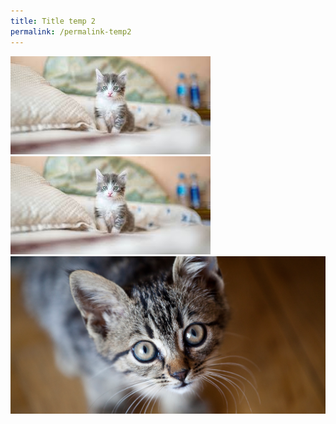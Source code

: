 ```yaml
---
title: Title temp 2
permalink: /permalink-temp2
---
```



![Both upload and insert](/images/cat54.jpeg)![Other cat](/images/cat.jpeg)
![](/images/Thinking-of-getting-a-cat.png)